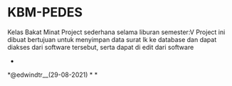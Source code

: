 # KBM-PEDES
Kelas Bakat Minat
Project sederhana selama liburan semester:V
Project ini dibuat bertujuan untuk menyimpan data surat lk ke database dan dapat diakses dari software tersebut, serta dapat di edit dari software

*
*@edwindtr__(29-08-2021)
*
*
